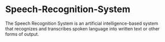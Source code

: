 # Speech-Recognition-System
The Speech Recognition System is an artificial intelligence-based system that recognizes and transcribes spoken language into written text or other forms of output.
